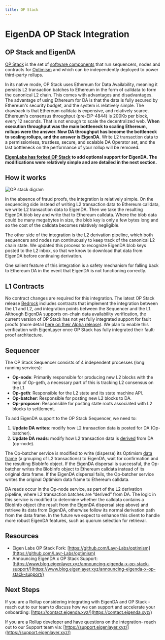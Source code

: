 ```yaml
---
title: OP Stack
---
```

# EigenDA OP Stack Integration

## OP Stack and EigenDA

[OP Stack](https://stack.optimism.io/) is the set of [software components](https://github.com/ethereum-optimism/optimism) that run sequencers, nodes and contracts for [Optimism](https://www.optimism.io/) and which can be independently deployed to power third-party rollups.

In its native mode, OP Stack uses Ethereum for Data Availability, meaning it persists L2 transaction batches to Ethereum in the form of calldata to form the canonical L2 chain. This comes with advantages and disadvantages. The advantage of using Ethereum for DA is that the data is fully secured by Ethereum's security budget, and the system is relatively simple. The drawback is that Ethereum calldata is expensive, and relatively scarce. Ethereum's consensus throughput (pre-EIP-4844) is 200Kb per block, every 12 seconds. That is not enough to scale the decentralized web. **When execution throughput was the main bottleneck to scaling Ethereum, rollups were the answer. Now DA throughput has become the bottleneck to scaling rollups, and the answer is EigenDA.** Write L2 transaction data to a permissionless, trustless, secure, and scalable DA Operator set, and the last bottleneck on the performance of your rollup will be removed.

[**EigenLabs has forked OP Stack**](https://github.com/Layr-labs/optimism) **to add optional support for EigenDA. The modifications were relatively simple and are detailed in the next section.**

## How it works

![OP stack digram](/img/op-stack-blob-disersal-seq.png)

In the absence of fraud proofs, the integration is relatively simple. On the sequencing side instead of writing L2 transaction data to Ethereum calldata, we write L2 transaction data to EigenDA. Then we take the resulting EigenDA blob key and write that to Ethereum calldata. Where the blob data could be many megabytes in size, the blob key is only a few bytes long and so the cost of the calldata becomes relatively negligible.

The other side of the integration is the L2 derivation pipeline, which both sequencers and nodes run continuously to keep track of the canonical L2 chain state. We updated this process to recognize EigenDA blob keys posted to the L2 inbox, so that we know to download that data from EigenDA before continuing derivation.

One salient feature of this integration is a safety mechanism for falling back to Ethereum DA in the event that EigenDA is not functioning correctly.

## L1 Contracts

No contract changes are required for this integration. The latest OP Stack release [Bedrock](https://stack.optimism.io/docs/releases/bedrock/) includes contracts that implement the integration between the L1 and L2, and integration points between the Sequencer and the L1. Although EigenDA supports on-chain data availability verification, the current version of OP Stack has not yet fully integrated support for fault proofs (more detail [here on their Alpha release](https://blog.oplabs.co/op-stack-fault-proof-alpha/)). We plan to enable this verification with EigenLayer once OP Stack has fully integrated their fault-proof architecture.

## Sequencer

The OP Stack Sequencer consists of 4 independent processes (long running services):

- **Op-node**: Primarily responsible for producing new L2 blocks with the help of Op-geth, a necessary part of this is tracking L2 consensus on the L1.
- **Op-geth**: Responsible for the L2 state and its state machine API.
- **Op-batcher**: Responsible for posting new L2 blocks to DA.
- **Op-proposer**: Responsible for posting state roots associated with L2 blocks to settlement.

To add EigenDA support to the OP Stack Sequencer, we need to:

1. **Update DA writes**: modify how L2 transaction data is posted for DA (Op-batcher).
2. **Update DA reads**: modify how L2 transaction data is [derived](https://github.com/ethereum-optimism/optimism/blob/develop/specs/derivation.md#l2-chain-derivation-pipeline) from DA (op-node).

The Op-batcher service is modified to write (disperse) its Optimism [data frame](https://github.com/ethereum-optimism/optimism/blob/develop/specs/glossary.md#channel-frame) (a grouping of L2 transactions) to EigenDA, wait for confirmation and the resulting BlobInfo object. If the EigenDA dispersal is successful, the Op-batcher writes the BlobInfo object to Ethereum calldata instead of its original data frame. If the EigenDA dispersal fails, the Op-batcher service writes the original Optimism data frame to Ethereum calldata.

DA reads occur in the Op-node service, as part of the L2 derivation pipeline, where L2 transaction batches are “derived” from DA. The logic in this service is modified to determine whether the calldata contains a BlobInfo object (the result from the EigenDA dispersal step above) and retrieve its data from EigenDA, otherwise follow its normal derivation path from the data frame. In the future we expect to enhance this client to handle more robust EigenDA features, such as quorum selection for retrieval.

## Resources

- Eigen Labs OP Stack Fork: [https://github.com/Layr-Labs/optimism](https://github.com/Layr-Labs/optimism)
- Announcing EigenDA x OP Stack Support: [https://www.blog.eigenlayer.xyz/announcing-eigenda-x-op-stack-support/](https://www.blog.eigenlayer.xyz/announcing-eigenda-x-op-stack-support/)

## Next Steps

If you are a Rollup considering integrating with EigenDA and OP Stack - reach out to our team to discuss how we can support and accelerate your onboarding: [https://contact.eigenda.xyz/](https://contact.eigenda.xyz/)

If you are a Rollup developer and have questions on the integration- reach out to our Support team via: [https://support.eigenlayer.xyz/](https://support.eigenlayer.xyz/)
